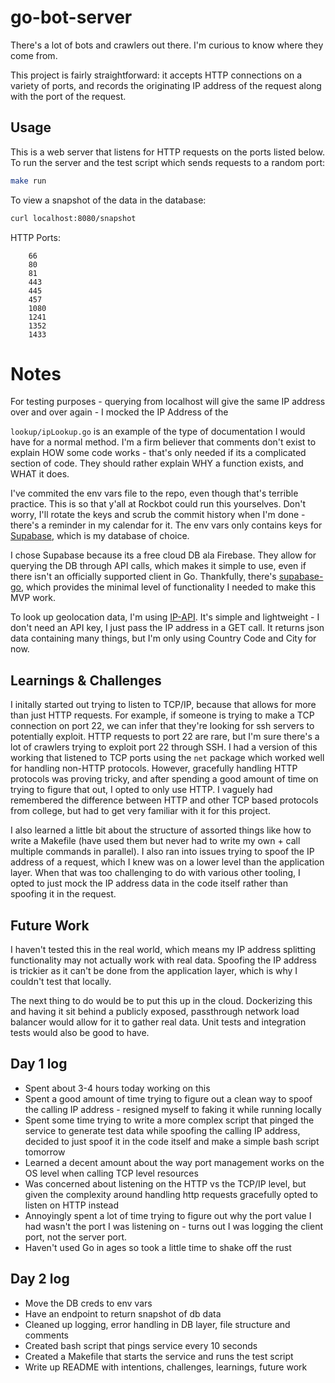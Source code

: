# go-bot-server

There's a lot of bots and crawlers out there. I'm curious to know where they come from.

This project is fairly straightforward: it accepts HTTP connections on a variety of ports, and records the originating IP address of the request along with the port of the request.

## Usage

This is a web server that listens for HTTP requests on the ports listed below. To run the server and the test script which sends requests to a random port:

```sh
make run
```

To view a snapshot of the data in the database:

```sh
curl localhost:8080/snapshot
```

HTTP Ports:
```
	66
	80
	81
	443
	445
	457
	1080
	1241
	1352
	1433
```

# Notes

For testing purposes - querying from localhost will give the same IP address over and over again - I mocked the IP Address of the

`lookup/ipLookup.go` is an example of the type of documentation I would have for a normal method. I'm a firm believer that comments don't exist to explain HOW some code works - that's only needed if its a complicated section of code. They should rather explain WHY a function exists, and WHAT it does.

I've commited the env vars file to the repo, even though that's terrible practice. This is so that y'all at Rockbot could run this yourselves. Don't worry, I'll rotate the keys and scrub the commit history when I'm done - there's a reminder in my calendar for it. The env vars only contains keys for [Supabase](https://supabase.com/), which is my database of choice.

I chose Supabase because its a free cloud DB ala Firebase. They allow for querying the DB through API calls, which makes it simple to use, even if there isn't an officially supported client in Go. Thankfully, there's [supabase-go](https://github.com/nedpals/supabase-go), which provides the minimal level of functionality I needed to make this MVP work.

To look up geolocation data, I'm using [IP-API](https://ip-api.com/docs/api:json). It's simple and lightweight - I don't need an API key, I just pass the IP address in a GET call. It returns json data containing many things, but I'm only using Country Code and City for now.

## Learnings & Challenges

I initally started out trying to listen to TCP/IP, because that allows for more than just HTTP requests. For example, if someone is trying to make a TCP connection on port 22, we can infer that they're looking for ssh servers to potentially exploit. HTTP requests to port 22 are rare, but I'm sure there's a lot of crawlers trying to exploit port 22 through SSH. I had a version of this working that listened to TCP ports using the `net` package which worked well for handling non-HTTP protocols. However, gracefully handling HTTP protocols was proving tricky, and after spending a good amount of time on trying to figure that out, I opted to only use HTTP. I vaguely had remembered the difference between HTTP and other TCP based protocols from college, but had to get very familiar with it for this project.

I also learned a little bit about the structure of assorted things like how to write a Makefile (have used them but never had to write my own + call multiple commands in parallel). I also ran into issues trying to spoof the IP address of a request, which I knew was on a lower level than the application layer. When that was too challenging to do with various other tooling, I opted to just mock the IP address data in the code itself rather than spoofing it in the request.

## Future Work

I haven't tested this in the real world, which means my IP address splitting functionality may not actually work with real data. Spoofing the IP address is trickier as it can't be done from the application layer, which is why I couldn't test that locally.

The next thing to do would be to put this up in the cloud. Dockerizing this and having it sit behind a publicly exposed, passthrough network load balancer would allow for it to gather real data. Unit tests and integration tests would also be good to have.

## Day 1 log

* Spent about 3-4 hours today working on this
* Spent a good amount of time trying to figure out a clean way to spoof the calling IP address - resigned myself to faking it while running locally
* Spent some time trying to write a more complex script that pinged the service to generate test data while spoofing the calling IP address, decided to just spoof it in the code itself and make a simple bash script tomorrow
* Learned a decent amount about the way port management works on the OS level when calling TCP level resources
* Was concerned about listening on the HTTP vs the TCP/IP level, but given the complexity around handling http requests gracefully opted to listen on HTTP instead
* Annoyingly spent a lot of time trying to figure out why the port value I had wasn't the port I was listening on - turns out I was logging the client port, not the server port.
* Haven't used Go in ages so took a little time to shake off the rust

## Day 2 log
* Move the DB creds to env vars
* Have an endpoint to return snapshot of db data
* Cleaned up logging, error handling in DB layer, file structure and comments
* Created bash script that pings service every 10 seconds
* Created a Makefile that starts the service and runs the test script
* Write up README with intentions, challenges, learnings, future work
